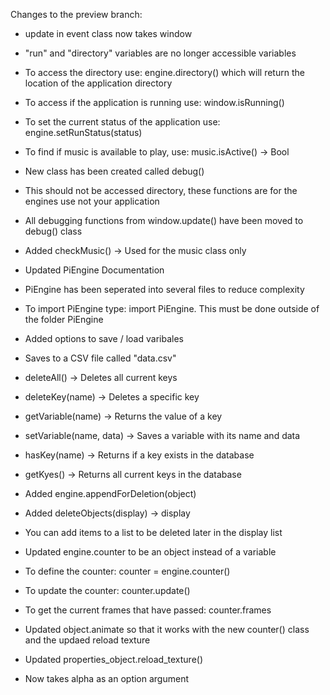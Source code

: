 Changes to the preview branch:

- update in event class now takes window

- "run" and "directory" variables are no longer accessible variables
- To access the directory use: engine.directory() which will return the location of the application directory
- To access if the application is running use: window.isRunning()
- To set the current status of the application use: engine.setRunStatus(status)
- To find if music is available to play, use: music.isActive() -> Bool

- New class has been created called debug()
- This should not be accessed directory, these functions are for the engines use not your application
- All debugging functions from window.update() have been moved to debug() class
- Added checkMusic() -> Used for the music class only

- Updated PiEngine Documentation

- PiEngine has been seperated into several files to reduce complexity
- To import PiEngine type: import PiEngine. This must be done outside of the folder PiEngine

- Added options to save / load varibales
- Saves to a CSV file called "data.csv"
- deleteAll() -> Deletes all current keys
- deleteKey(name) -> Deletes a specific key
- getVariable(name) -> Returns the value of a key
- setVariable(name, data) -> Saves a variable with its name and data
- hasKey(name) -> Returns if a key exists in the database
- getKyes() -> Returns all current keys in the database

- Added engine.appendForDeletion(object)
- Added deleteObjects(display) -> display
- You can add items to a list to be deleted later in the display list

- Updated engine.counter to be an object instead of a variable
- To define the counter: counter = engine.counter()
- To update the counter: counter.update()
- To get the current frames that have passed: counter.frames
- Updated object.animate so that it works with the new counter() class and the updaed reload texture
- Updated properties_object.reload_texture()
- Now takes alpha as an option argument
